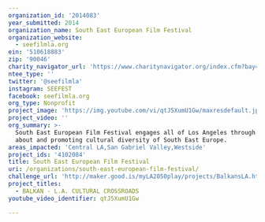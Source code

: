 ```yaml
---
organization_id: '2014083'
year_submitted: 2014
organization_name: South East European Film Festival
organization_website:
  - seefilmla.org
ein: '510618883'
zip: '90046'
charity_navigator_url: 'https://www.charitynavigator.org/index.cfm?bay=search.profile&ein=510618883'
ntee_type: ''
twitter: '@seefilmla'
instagram: SEEFEST
facebook: seefilmla.org
org_type: Nonprofit
project_image: 'https://img.youtube.com/vi/qtJ5XumU1Gw/maxresdefault.jpg'
project_video: ''
org_summary: >-
  South East European Film Festival engages all of Los Angeles through educating
  about and promoting cultural diversity of South East Europe.
areas_impacted: 'Central LA,San Gabriel Valley,Westside'
project_ids: '4102084'
title: South East European Film Festival
uri: /organizations/south-east-european-film-festival/
challenge_url: 'http://maker.good.is/myLA2050play/projects/BalkansLA.html'
project_titles:
  - BALKAN - L.A. CULTURAL CROSSROADS
youtube_video_identifier: qtJ5XumU1Gw

---
```


